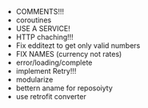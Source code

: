
- COMMENTS!!!
- coroutines
- USE A SERVICE!
- HTTP chaching!!!
- Fix edditezt to get only valid numbers
- FIX NAMES (currency not rates)
-  error/loading/complete
- implement Retry!!!
- modularize
- bettern aname for reposoiyty
- use retrofit converter